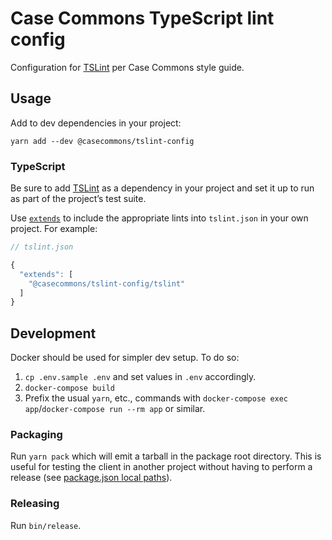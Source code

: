 # Case Commons TypeScript lint config

Configuration for [TSLint](https://palantir.github.io/tslint/) per Case Commons style guide.

## Usage

Add to dev dependencies in your project:

```
yarn add --dev @casecommons/tslint-config
```

### TypeScript

Be sure to add [TSLint](https://palantir.github.io/tslint/) as a dependency in your project and set it up to run as part of the project’s test suite.

Use [`extends`](https://palantir.github.io/tslint/usage/configuration/) to include the appropriate lints into `tslint.json` in your own project. For example:

```javascript
// tslint.json

{
  "extends": [
    "@casecommons/tslint-config/tslint"
  ]
}
```

## Development

Docker should be used for simpler dev setup. To do so:

1. `cp .env.sample .env` and set values in `.env` accordingly.
2. `docker-compose build`
3. Prefix the usual `yarn`, etc., commands with `docker-compose exec app`/`docker-compose run --rm app` or similar.

### Packaging

Run `yarn pack` which will emit a tarball in the package root directory. This is useful for testing the client in another project without having to perform a release (see [package.json local paths](https://docs.npmjs.com/files/package.json#local-paths)).

### Releasing

Run `bin/release`.
